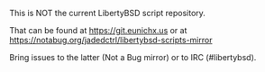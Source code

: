 This is NOT the current LibertyBSD script repository.

That can be found at
	https://git.eunichx.us
or at
	https://notabug.org/jadedctrl/libertybsd-scripts-mirror


Bring issues to the latter (Not a Bug mirror) or to IRC (#libertybsd).
